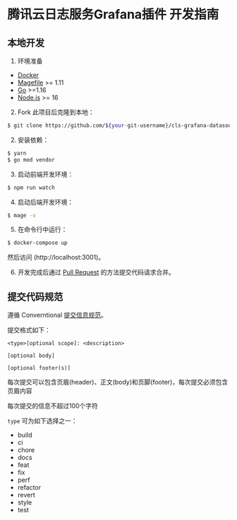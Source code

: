 # 腾讯云日志服务Grafana插件 开发指南

## 本地开发

1. 环境准备
- [Docker](https://docs.docker.com/get-docker/)
- [Magefile](https://magefile.org/) >= 1.11
- [Go](https://golang.org/dl/) >=1.16
- [Node.js](https://nodejs.org/en/download/) >= 16

2. Fork 此项目后克隆到本地：
```bash
$ git clone https://github.com/${your-git-username}/cls-grafana-datasource.git
```

2. 安装依赖：
```bash
$ yarn
$ go mod vendor
```

3. 启动前端开发环境：
```bash
$ npm run watch
```

4. 启动后端开发环境：
```bash
$ mage -v
```

5. 在命令行中运行：

```bash
$ docker-compose up
```
然后访问 (http://localhost:3001)。

6. 开发完成后通过 [Pull Request](https://github.com/TencentCloud/cls-grafana-datasource/pulls) 的方法提交代码请求合并。

## 提交代码规范

遵循 Converntional [提交信息规范](https://conventionalcommits.org/)。

提交格式如下：

```
<type>[optional scope]: <description>

[optional body]

[optional footer(s)]
```

每次提交可以包含页眉(header)、正文(body)和页脚(footer)，每次提交必须包含页眉内容

每次提交的信息不超过100个字符

`type` 可为如下选择之一：

- build
- ci
- chore
- docs
- feat
- fix
- perf
- refactor
- revert
- style
- test
